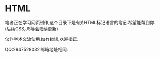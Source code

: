 # HTML
笔者正在学习网页制作,这个目录下是有关HTML标记语言的笔记.希望能帮到你.(后续CSS,JS等会陆续更新)

仅作学术交流使用,如有错误,欢迎指正.

QQ:2947528032,邮箱地址相同.
